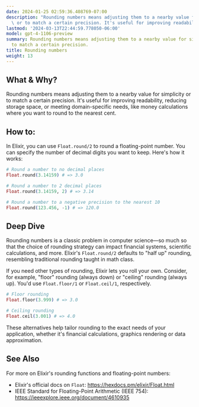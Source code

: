 ```yaml
---
date: 2024-01-25 02:59:36.408769-07:00
description: "Rounding numbers means adjusting them to a nearby value for simplicity\
  \ or to match a certain precision. It's useful for improving readability, reducing\u2026"
lastmod: '2024-03-13T22:44:59.778050-06:00'
model: gpt-4-1106-preview
summary: Rounding numbers means adjusting them to a nearby value for simplicity or
  to match a certain precision.
title: Rounding numbers
weight: 13
---
```


## What & Why?
Rounding numbers means adjusting them to a nearby value for simplicity or to match a certain precision. It's useful for improving readability, reducing storage space, or meeting domain-specific needs, like money calculations where you want to round to the nearest cent.

## How to:
In Elixir, you can use `Float.round/2` to round a floating-point number. You can specify the number of decimal digits you want to keep. Here's how it works:

```elixir
# Round a number to no decimal places
Float.round(3.14159) # => 3.0

# Round a number to 2 decimal places
Float.round(3.14159, 2) # => 3.14

# Round a number to a negative precision to the nearest 10
Float.round(123.456, -1) # => 120.0
```

## Deep Dive
Rounding numbers is a classic problem in computer science—so much so that the choice of rounding strategy can impact financial systems, scientific calculations, and more. Elixir's `Float.round/2` defaults to "half up" rounding, resembling traditional rounding taught in math class.

If you need other types of rounding, Elixir lets you roll your own. Consider, for example, "floor" rounding (always down) or "ceiling" rounding (always up). You'd use `Float.floor/1` or `Float.ceil/1`, respectively.

```elixir
# Floor rounding
Float.floor(3.999) # => 3.0

# Ceiling rounding
Float.ceil(3.001) # => 4.0
```

These alternatives help tailor rounding to the exact needs of your application, whether it's financial calculations, graphics rendering or data approximation.

## See Also
For more on Elixir's rounding functions and floating-point numbers:

- Elixir's official docs on `Float`: https://hexdocs.pm/elixir/Float.html
- IEEE Standard for Floating-Point Arithmetic (IEEE 754): https://ieeexplore.ieee.org/document/4610935
